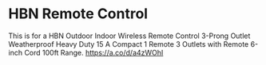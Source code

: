 # HBN Remote Control

This is for a HBN Outdoor Indoor Wireless Remote Control 3-Prong Outlet Weatherproof Heavy Duty 15 A Compact 1 Remote 3 Outlets with Remote 6-inch Cord 100ft Range. https://a.co/d/a4zWOhI